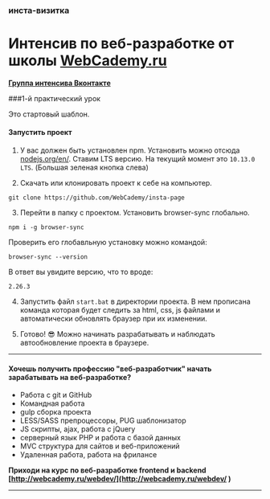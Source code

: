 ### инста-визитка

# Интенсив по веб-разработке от школы [WebCademy.ru](https://vk.com/webcademy)   

**[Группа интенсива Вконтакте](https://vk.com/webproriv)**

###1-й практический урок

Это стартовый шаблон.

#### Запустить проект

1. У вас должен быть установлен npm. Установить можно отсюда [nodejs.org/en/](https://nodejs.org/en/). Ставим LTS версию. На текущий момент это `10.13.0 LTS`. (Большая зеленая кнопка слева)

2. Скачать или клонировать проект к себе на компьютер. 

```
git clone https://github.com/WebCademy/insta-page
```

3. Перейти в папку с проектом. Установить browser-sync глобально.

```
npm i -g browser-sync
```

Проверить его глобавльную установку можно командой:

```
browser-sync --version
```

В ответ вы увидите версию, что то вроде: 

```
2.26.3
```

4. Запустить файл `start.bat` в директории проекта. В
нем прописана команда которая будет следить за html, css, js файлами и автоматически обновлять браузер при их изменении.

3. Готово! 😎 Можно начинать разрабатывать и наблюдать автообновление проекта в браузере.

-----------

#### Хочешь получить профессию "веб-разработчик" начать зарабатывать на веб-разработке?

- Работа с git и GitHub
- Командная работа
- gulp сборка проекта
- LESS/SASS препроцессоры, PUG шаблонизатор
- JS скрипты, ajax, работа с jQuery
- серверный язык PHP и работа с базой данных
- MVC структура для сайтов и веб-приложений
- Удаленная работа, работа на фрилансе

**Приходи на курс по веб-разработке frontend и backend** **[http://webcademy.ru/webdev/](http://webcademy.ru/webdev/ )** 

--------------